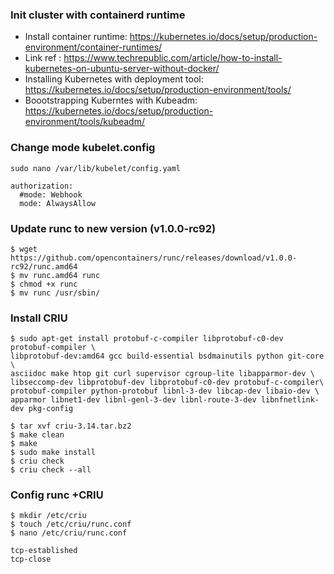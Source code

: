 ### Init cluster with containerd runtime
- Install container runtime: https://kubernetes.io/docs/setup/production-environment/container-runtimes/
- Link ref : https://www.techrepublic.com/article/how-to-install-kubernetes-on-ubuntu-server-without-docker/
- Installing Kubernetes with deployment tool: https://kubernetes.io/docs/setup/production-environment/tools/
- Boootstrapping Kuberntes with Kubeadm: https://kubernetes.io/docs/setup/production-environment/tools/kubeadm/
### Change mode kubelet.config
```
sudo nano /var/lib/kubelet/config.yaml
```
```
authorization:
  #mode: Webhook
  mode: AlwaysAllow
```
### Update runc to new version (v1.0.0-rc92)
```
$ wget https://github.com/opencontainers/runc/releases/download/v1.0.0-rc92/runc.amd64
$ mv runc.amd64 runc
$ chmod +x runc
$ mv runc /usr/sbin/ 
```
### Install CRIU
```
$ sudo apt-get install protobuf-c-compiler libprotobuf-c0-dev protobuf-compiler \
libprotobuf-dev:amd64 gcc build-essential bsdmainutils python git-core \
asciidoc make htop git curl supervisor cgroup-lite libapparmor-dev \
libseccomp-dev libprotobuf-dev libprotobuf-c0-dev protobuf-c-compiler\
protobuf-compiler python-protobuf libnl-3-dev libcap-dev libaio-dev \
apparmor libnet1-dev libnl-genl-3-dev libnl-route-3-dev libnfnetlink-dev pkg-config
```
```
$ tar xvf criu-3.14.tar.bz2
$ make clean
$ make
$ sudo make install
$ criu check
$ criu check --all
```
### Config runc +CRIU
```
$ mkdir /etc/criu
$ touch /etc/criu/runc.conf
$ nano /etc/criu/runc.conf
```
```
tcp-established
tcp-close
```
